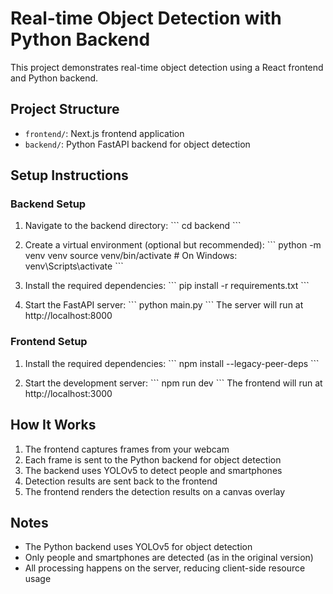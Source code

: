 # Real-time Object Detection with Python Backend

This project demonstrates real-time object detection using a React frontend and Python backend.

## Project Structure

- `frontend/`: Next.js frontend application
- `backend/`: Python FastAPI backend for object detection

## Setup Instructions

### Backend Setup

1. Navigate to the backend directory:
   \`\`\`
   cd backend
   \`\`\`

2. Create a virtual environment (optional but recommended):
   \`\`\`
   python -m venv venv
   source venv/bin/activate  # On Windows: venv\Scripts\activate
   \`\`\`

3. Install the required dependencies:
   \`\`\`
   pip install -r requirements.txt
   \`\`\`

4. Start the FastAPI server:
   \`\`\`
   python main.py
   \`\`\`
   The server will run at http://localhost:8000

### Frontend Setup

1. Install the required dependencies:
   \`\`\`
   npm install --legacy-peer-deps
   \`\`\`

2. Start the development server:
   \`\`\`
   npm run dev
   \`\`\`
   The frontend will run at http://localhost:3000

## How It Works

1. The frontend captures frames from your webcam
2. Each frame is sent to the Python backend for object detection
3. The backend uses YOLOv5 to detect people and smartphones
4. Detection results are sent back to the frontend
5. The frontend renders the detection results on a canvas overlay

## Notes

- The Python backend uses YOLOv5 for object detection
- Only people and smartphones are detected (as in the original version)
- All processing happens on the server, reducing client-side resource usage
